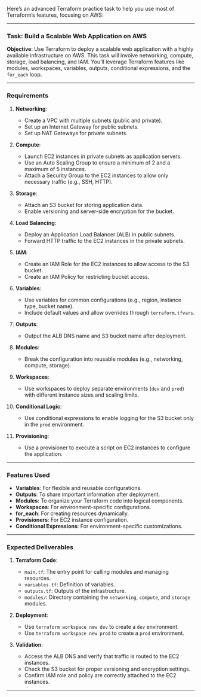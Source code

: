 Here’s an advanced Terraform practice task to help you use most of Terraform’s features, focusing on AWS:

---

### **Task: Build a Scalable Web Application on AWS**

**Objective**: Use Terraform to deploy a scalable web application with a highly available infrastructure on AWS. This task will involve networking, compute, storage, load balancing, and IAM. You’ll leverage Terraform features like modules, workspaces, variables, outputs, conditional expressions, and the `for_each` loop.

---

### **Requirements**

1. **Networking**:
   - Create a VPC with multiple subnets (public and private).
   - Set up an Internet Gateway for public subnets.
   - Set up NAT Gateways for private subnets.

2. **Compute**:
   - Launch EC2 instances in private subnets as application servers.
   - Use an Auto Scaling Group to ensure a minimum of 2 and a maximum of 5 instances.
   - Attach a Security Group to the EC2 instances to allow only necessary traffic (e.g., SSH, HTTP).

3. **Storage**:
   - Attach an S3 bucket for storing application data.
   - Enable versioning and server-side encryption for the bucket.

4. **Load Balancing**:
   - Deploy an Application Load Balancer (ALB) in public subnets.
   - Forward HTTP traffic to the EC2 instances in the private subnets.

5. **IAM**:
   - Create an IAM Role for the EC2 instances to allow access to the S3 bucket.
   - Create an IAM Policy for restricting bucket access.

6. **Variables**:
   - Use variables for common configurations (e.g., region, instance type, bucket name).
   - Include default values and allow overrides through `terraform.tfvars`.

7. **Outputs**:
   - Output the ALB DNS name and S3 bucket name after deployment.

8. **Modules**:
   - Break the configuration into reusable modules (e.g., networking, compute, storage).

9. **Workspaces**:
   - Use workspaces to deploy separate environments (`dev` and `prod`) with different instance sizes and scaling limits.

10. **Conditional Logic**:
    - Use conditional expressions to enable logging for the S3 bucket only in the `prod` environment.

11. **Provisioning**:
    - Use a provisioner to execute a script on EC2 instances to configure the application.

---

### **Features Used**
- **Variables**: For flexible and reusable configurations.
- **Outputs**: To share important information after deployment.
- **Modules**: To organize your Terraform code into logical components.
- **Workspaces**: For environment-specific configurations.
- **for_each**: For creating resources dynamically.
- **Provisioners**: For EC2 instance configuration.
- **Conditional Expressions**: For environment-specific customizations.

---

### **Expected Deliverables**
1. **Terraform Code**:
   - `main.tf`: The entry point for calling modules and managing resources.
   - `variables.tf`: Definition of variables.
   - `outputs.tf`: Outputs of the infrastructure.
   - `modules/`: Directory containing the `networking`, `compute`, and `storage` modules.

2. **Deployment**:
   - Use `terraform workspace new dev` to create a `dev` environment.
   - Use `terraform workspace new prod` to create a `prod` environment.

3. **Validation**:
   - Access the ALB DNS and verify that traffic is routed to the EC2 instances.
   - Check the S3 bucket for proper versioning and encryption settings.
   - Confirm IAM role and policy are correctly attached to the EC2 instances.

---

